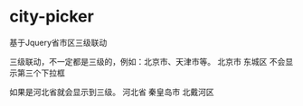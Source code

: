 # city-picker
基于Jquery省市区三级联动

三级联动，不一定都是三级的，例如：北京市、天津市等。
北京市 东城区 不会显示第三个下拉框

如果是河北省就会显示到三级。
河北省 秦皇岛市 北戴河区
